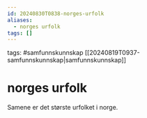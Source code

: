 ```yaml
---
id: 20240830T0838-norges-urfolk
aliases:
  - norges urfolk
tags: []
---
```


tags: #samfunnskunnskap [[20240819T0937-samfunnskunnskap|samfunnskunnskap]]

# norges urfolk

Samene er det største urfolket i norge.
